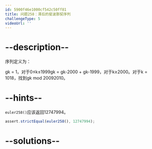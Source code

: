 ```yaml
---
id: 5900f46e1000cf542c50ff81
title: 问题258：滞后的斐波那契序列
challengeType: 5
videoUrl: ''
---
```


# --description--

序列定义为：

gk = 1，对于0≤k≤1999gk = gk-2000 + gk-1999，对于k≥2000。对于k = 1018，找到gk mod 20092010。

# --hints--

`euler258()`应该返回12747994。

```js
assert.strictEqual(euler258(), 12747994);
```

# --solutions--

